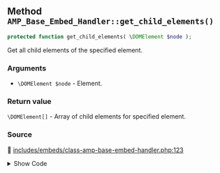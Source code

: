 ## Method `AMP_Base_Embed_Handler::get_child_elements()`

```php
protected function get_child_elements( \DOMElement $node );
```

Get all child elements of the specified element.

### Arguments

* `\DOMElement $node` - Element.

### Return value

`\DOMElement[]` - Array of child elements for specified element.

### Source

:link: [includes/embeds/class-amp-base-embed-handler.php:123](/includes/embeds/class-amp-base-embed-handler.php#L123-L130)

<details>
<summary>Show Code</summary>

```php
protected function get_child_elements( DOMElement $node ) {
	return array_filter(
		iterator_to_array( $node->childNodes ),
		static function ( DOMNode $child ) {
			return $child instanceof DOMElement;
		}
	);
}
```

</details>
